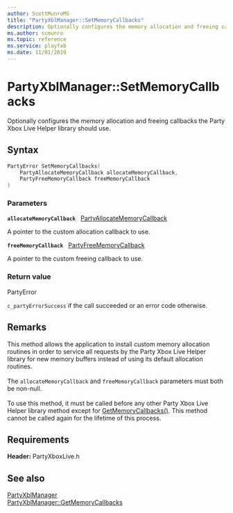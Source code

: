 ```yaml
---
author: ScottMunroMS
title: "PartyXblManager::SetMemoryCallbacks"
description: Optionally configures the memory allocation and freeing callbacks the Party Xbox Live Helper library should use.
ms.author: scmunro
ms.topic: reference
ms.service: playfab
ms.date: 11/01/2019
---
```


# PartyXblManager::SetMemoryCallbacks  

Optionally configures the memory allocation and freeing callbacks the Party Xbox Live Helper library should use.  

## Syntax  
  
```cpp
PartyError SetMemoryCallbacks(  
    PartyAllocateMemoryCallback allocateMemoryCallback,  
    PartyFreeMemoryCallback freeMemoryCallback  
)  
```  
  
### Parameters  
  
**`allocateMemoryCallback`** &nbsp; [PartyAllocateMemoryCallback](../../../../../networking/reference/callbacks/partyallocatememorycallback.md)  
  
A pointer to the custom allocation callback to use.  
  
**`freeMemoryCallback`** &nbsp; [PartyFreeMemoryCallback](../../../../../networking/reference/callbacks/partyfreememorycallback.md)  
  
A pointer to the custom freeing callback to use.  
  
  
### Return value  
PartyError
  
```c_partyErrorSuccess``` if the call succeeded or an error code otherwise.
  
## Remarks  
  
This method allows the application to install custom memory allocation routines in order to service all requests by the Party Xbox Live Helper library for new memory buffers instead of using its default allocation routines. <br /><br /> The `allocateMemoryCallback` and `freeMemoryCallback` parameters must both be non-null.   <br /><br /> To use this method, it must be called before any other Party Xbox Live Helper library method except for [GetMemoryCallbacks()](partyxblmanager_getmemorycallbacks.md). This method cannot be called again for the lifetime of this process.
  
## Requirements  
  
**Header:** PartyXboxLive.h
  
## See also  
[PartyXblManager](../partyxblmanager.md)  
[PartyXblManager::GetMemoryCallbacks](partyxblmanager_getmemorycallbacks.md)
  
  
